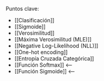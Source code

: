 Puntos clave:
- [[Clasificación]]
- [[Sigmoide]]
- [[Verosimilitud]]
- [[Máxima Verosimilitud (MLE)]]
- [[Negative Log-Likelihood (NLL)]]
- [[One-hot encoding]]
- [[Entropía Cruzada Categórica]]
- [[Función Softmax]] <--
- [[Función Sigmoide]] <--  
